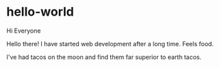 # hello-world

Hi Everyone

Hello there! I have started web development after a long time. Feels food.

I've had tacos on the moon and find them far superior to earth tacos.

